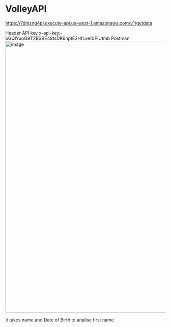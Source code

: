 # VolleyAPI

https://7dnizng4pl.execute-api.us-west-1.amazonaws.com/v1/getdata

Header API key
x-api-key:- bGQlYuoG9T2BSBE49tsDR6nptE2HfLxe10PIUtmb
Postman
<img width="852" alt="image" src="https://user-images.githubusercontent.com/89289963/170777799-abd34a86-eb1f-4ccf-883f-f0ad9826b119.png">


It takes name and Date of Birth to analise first name

